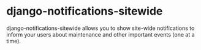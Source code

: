 django-notifications-sitewide
=============================

django-notifications-sitewide allows you to show site-wide notifications to inform your users about maintenance and other important events (one at a time).